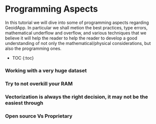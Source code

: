 
# Programming Aspects

In this tutorial we will dive into some of programming aspects regarding GeoidApp. In particular we shall metion the best practices, type errors, mathematical underflow and overflow, and various techniques that we believe it will help the reader to help the reader to develop a good understanding of not only the mathematical/physical considerations, but also the programming ones.


* TOC
{:toc}

### Working with a very huge dataset

### Try to not overkill your RAM

### Vectorization is always the right decision, it may not be the easiest through

### Open source Vs Proprietary
